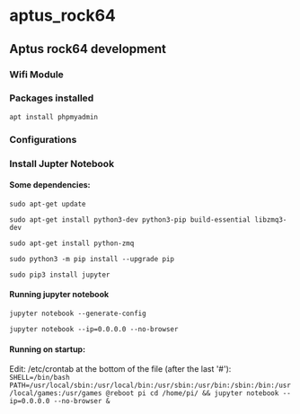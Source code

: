 # aptus_rock64
## Aptus rock64 development

### Wifi Module


### Packages installed
``apt install phpmyadmin``


### Configurations


### Install Jupter Notebook

#### Some dependencies:
``sudo apt-get update ``

``sudo apt-get install python3-dev python3-pip build-essential libzmq3-dev``

``sudo apt-get install python-zmq``

``sudo python3 -m pip install --upgrade pip``

``sudo pip3 install jupyter``

#### Running jupyter notebook
``jupyter notebook --generate-config``

``jupyter notebook --ip=0.0.0.0 --no-browser``

#### Running on startup:
Edit: /etc/crontab at the bottom of the file (after the last '#'):
``
SHELL=/bin/bash
PATH=/usr/local/sbin:/usr/local/bin:/usr/sbin:/usr/bin:/sbin:/bin:/usr/local/games:/usr/games
@reboot pi cd /home/pi/ && jupyter notebook --ip=0.0.0.0 --no-browser &
``
